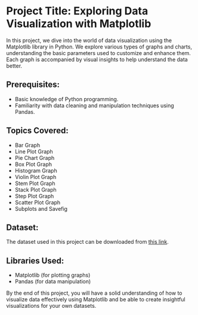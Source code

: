 # Project Title: Exploring Data Visualization with Matplotlib

In this project, we dive into the world of data visualization using the Matplotlib library in Python. We explore various types of graphs and charts, understanding the basic parameters used to customize and enhance them. Each graph is accompanied by visual insights to help understand the data better.

## Prerequisites:
- Basic knowledge of Python programming.
- Familiarity with data cleaning and manipulation techniques using Pandas.

## Topics Covered:
- Bar Graph
- Line Plot Graph
- Pie Chart Graph
- Box Plot Graph
- Histogram Graph
- Violin Plot Graph
- Stem Plot Graph
- Stack Plot Graph
- Step Plot Graph
- Scatter Plot Graph
- Subplots and Savefig

## Dataset:
The dataset used in this project can be downloaded from [this link](https://github.com/tech-dheer-98).

## Libraries Used:
- Matplotlib (for plotting graphs)
- Pandas (for data manipulation)

By the end of this project, you will have a solid understanding of how to visualize data effectively using Matplotlib and be able to create insightful visualizations for your own datasets.
